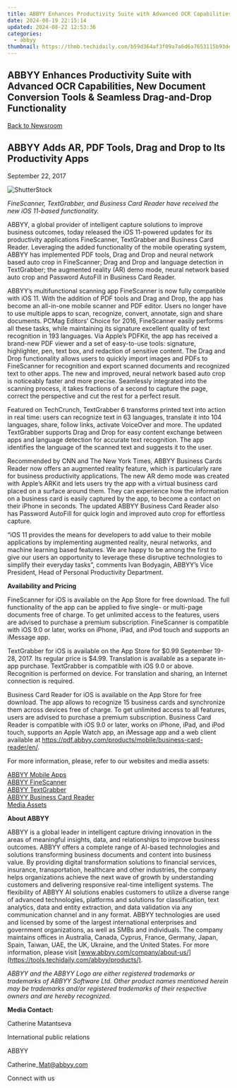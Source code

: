 ```yaml
---
title: ABBYY Enhances Productivity Suite with Advanced OCR Capabilities, New Document Conversion Tools & Seamless Drag-and-Drop Functionality
date: 2024-08-19 22:15:14
updated: 2024-08-22 12:53:36
categories:
  - abbyy
thumbnail: https://thmb.techidaily.com/b59d364af3f09a7a6d6a7653115b93ded9b0954f81995086020a4612472b77ff.png
---
```


## ABBYY Enhances Productivity Suite with Advanced OCR Capabilities, New Document Conversion Tools & Seamless Drag-and-Drop Functionality

[Back to Newsroom](https://tools.techidaily.com/abbyy/products/)

## ABBYY Adds AR, PDF Tools, Drag and Drop to Its Productivity Apps

September 22, 2017

![ShutterStock](https://content.abbyy.com/-/media/project/abbyy/abbyy/branchtemplates/shutterstock_1272462163_1296-x-729.jpg?h=729&iar=0&w=1296)

_FineScanner, TextGrabber, and Business Card Reader have received the new iOS 11-based functionality._

ABBYY, a global provider of intelligent capture solutions to improve business outcomes, today released the iOS 11-powered updates for its productivity applications FineScanner, TextGrabber and Business Card Reader. Leveraging the added functionality of the mobile operating system, ABBYY has implemented PDF tools, Drag and Drop and neural network based auto crop in FineScanner; Drag and Drop and language detection in TextGrabber; the augmented reality (AR) demo mode, neural network based auto crop and Password AutoFill in Business Card Reader.

ABBYY’s multifunctional scanning app FineScanner is now fully compatible with iOS 11\. With the addition of PDF tools and Drag and Drop, the app has become an all-in-one mobile scanner and PDF editor. Users no longer have to use multiple apps to scan, recognize, convert, annotate, sign and share documents. PCMag Editors’ Choice for 2016, FineScanner easily performs all these tasks, while maintaining its signature excellent quality of text recognition in 193 languages. Via Apple’s PDFKit, the app has received a brand-new PDF viewer and a set of easy-to-use tools: signature, highlighter, pen, text box, and redaction of sensitive content. The Drag and Drop functionality allows users to quickly import images and PDFs to FineScanner for recognition and export scanned documents and recognized text to other apps. The new and improved, neural network based auto crop is noticeably faster and more precise. Seamlessly integrated into the scanning process, it takes fractions of a second to capture the page, correct the perspective and cut the rest for a perfect result.

Featured on TechCrunch, TextGrabber 6 transforms printed text into action in real time: users can recognize text in 63 languages, translate it into 104 languages, share, follow links, activate VoiceOver and more. The updated TextGrabber supports Drag and Drop for easy content exchange between apps and language detection for accurate text recognition. The app identifies the language of the scanned text and suggests it to the user.

Recommended by CNN and The New York Times, ABBYY Business Cards Reader now offers an augmented reality feature, which is particularly rare for business productivity applications. The new AR demo mode was created with Apple’s ARKit and lets users try the app with a virtual business card placed on a surface around them. They can experience how the information on a business card is easily captured by the app, to become a contact on their iPhone in seconds. The updated ABBYY Business Card Reader also has Password AutoFill for quick login and improved auto crop for effortless capture.

“iOS 11 provides the means for developers to add value to their mobile applications by implementing augmented reality, neural networks, and machine learning based features. We are happy to be among the first to give our users an opportunity to leverage these disruptive technologies to simplify their everyday tasks”, comments Ivan Bodyagin, ABBYY’s Vice President, Head of Personal Productivity Department.

**Availability and Pricing**

FineScanner for iOS is available on the App Store for free download. The full functionality of the app can be applied to five single- or multi-page documents free of charge. To get unlimited access to the features, users are advised to purchase a premium subscription. FineScanner is compatible with iOS 9.0 or later, works on iPhone, iPad, and iPod touch and supports an iMessage app.

TextGrabber for iOS is available on the App Store for $0.99 September 19-28, 2017\. Its regular price is $4.99\. Translation is available as a separate in-app purchase. TextGrabber is compatible with iOS 9.0 or above. Recognition is performed on device. For translation and sharing, an Internet connection is required.

Business Card Reader for iOS is available on the App Store for free download. The app allows to recognize 15 business cards and synchronize them across devices free of charge. To get unlimited access to all features, users are advised to purchase a premium subscription. Business Card Reader is compatible with iOS 9.0 or later, works on iPhone, iPad, and iPod touch, supports an Apple Watch app, an iMessage app and a web client available at <https://pdf.abbyy.com/products/mobile/business-card-reader/en/>.

For more information, please, refer to our websites and media assets:

[ABBYY Mobile Apps](https://tools.techidaily.com/abbyy/products/)  
[ABBYY FineScanner](https://itunes.apple.com/app/id534203582)  
[ABBYY TextGrabber](https://itunes.apple.com/app/textgrabber-6-real-time-ocr/id438475005?mt=8)  
[ABBYY Business Card Reader](https://itunes.apple.com/app/id898215947)  
[Media Assets](https://drive.google.com/drive/folders/0B7ldAh9VMcZSc05vaXBBeWlXaVU?usp=sharing)

**About ABBYY**

ABBYY is a global leader in intelligent capture driving innovation in the areas of meaningful insights, data, and relationships to improve business outcomes. ABBYY offers a complete range of AI-based technologies and solutions transforming business documents and content into business value. By providing digital transformation solutions to financial services, insurance, transportation, healthcare and other industries, the company helps organizations achieve the next wave of growth by understanding customers and delivering responsive real-time intelligent systems. The flexibility of ABBYY AI solutions enables customers to utilize a diverse range of advanced technologies, platforms and solutions for classification, text analytics, data and entity extraction, and data validation via any communication channel and in any format. ABBYY technologies are used and licensed by some of the largest international enterprises and government organizations, as well as SMBs and individuals. The company maintains offices in Australia, Canada, Cyprus, France, Germany, Japan, Spain, Taiwan, UAE, the UK, Ukraine, and the United States. For more information, please visit [www.abbyy.com/company/about-us/](https://tools.techidaily.com/abbyy/products/).

_ABBYY and the ABBYY Logo are either registered trademarks or trademarks of ABBYY Software Ltd. Other product names mentioned herein may be trademarks and/or registered trademarks of their respective owners and are hereby recognized._

**Media Contact:** 

Catherine Matantseva

International public relations

ABBYY

Catherine\_Mat@abbyy.com

Connect with us

<ins class="adsbygoogle"
     style="display:block"
     data-ad-format="autorelaxed"
     data-ad-client="ca-pub-7571918770474297"
     data-ad-slot="1223367746"></ins>



<ins class="adsbygoogle"
     style="display:block"
     data-ad-client="ca-pub-7571918770474297"
     data-ad-slot="8358498916"
     data-ad-format="auto"
     data-full-width-responsive="true"></ins>
